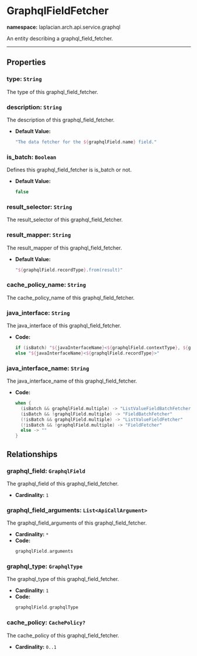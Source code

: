 

# **GraphqlFieldFetcher**
**namespace:** laplacian.arch.api.service.graphql

An entity describing a graphql_field_fetcher.



---

## Properties

### type: `String`
The type of this graphql_field_fetcher.

### description: `String`
The description of this graphql_field_fetcher.
- **Default Value:**
  ```kotlin
  "The data fetcher for the ${graphqlField.name} field."
  ```

### is_batch: `Boolean`
Defines this graphql_field_fetcher is is_batch or not.
- **Default Value:**
  ```kotlin
  false
  ```

### result_selector: `String`
The result_selector of this graphql_field_fetcher.

### result_mapper: `String`
The result_mapper of this graphql_field_fetcher.
- **Default Value:**
  ```kotlin
  "${graphqlField.recordType}.from(result)"
  ```

### cache_policy_name: `String`
The cache_policy_name of this graphql_field_fetcher.

### java_interface: `String`
The java_interface of this graphql_field_fetcher.
- **Code:**
  ```kotlin
  if (isBatch) "${javaInterfaceName}<${graphqlField.contextType}, ${graphqlField.recordType}>"
  else "${javaInterfaceName}<${graphqlField.recordType}>"
  ```

### java_interface_name: `String`
The java_interface_name of this graphql_field_fetcher.
- **Code:**
  ```kotlin
  when {
    (isBatch && graphqlField.multiple) -> "ListValueFieldBatchFetcher"
    (isBatch && !graphqlField.multiple) -> "FieldBatchFetcher"
    (!isBatch && graphqlField.multiple) -> "ListValueFieldFetcher"
    (!isBatch && !graphqlField.multiple) -> "FieldFetcher"
    else -> ""
  }
  ```

## Relationships

### graphql_field: `GraphqlField`
The graphql_field of this graphql_field_fetcher.
- **Cardinality:** `1`

### graphql_field_arguments: `List<ApiCallArgument>`
The graphql_field_arguments of this graphql_field_fetcher.
- **Cardinality:** `*`
- **Code:**
  ```kotlin
  graphqlField.arguments
  ```

### graphql_type: `GraphqlType`
The graphql_type of this graphql_field_fetcher.
- **Cardinality:** `1`
- **Code:**
  ```kotlin
  graphqlField.graphqlType
  ```

### cache_policy: `CachePolicy?`
The cache_policy of this graphql_field_fetcher.
- **Cardinality:** `0..1`
